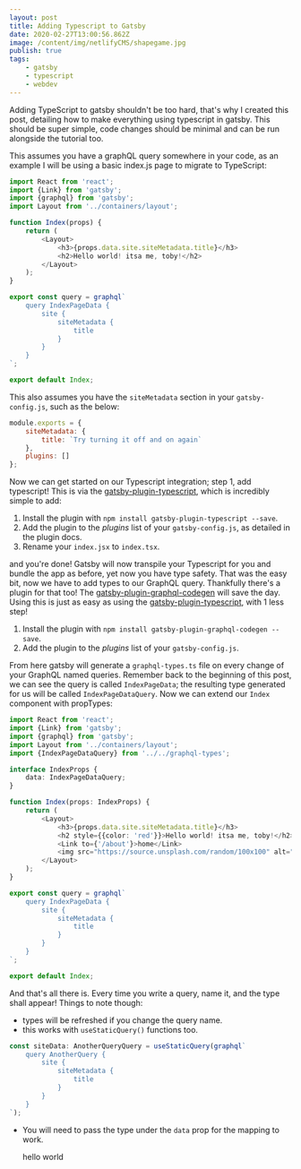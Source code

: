 ```yaml
---
layout: post
title: Adding Typescript to Gatsby
date: 2020-02-27T13:00:56.862Z
image: /content/img/netlifyCMS/shapegame.jpg
publish: true
tags:
    - gatsby
    - typescript
    - webdev
---
```


Adding TypeScript to gatsby shouldn't be too hard, that's why I created this post, detailing how to make everything using typescript in gatsby. This should be super simple, code changes should be minimal and can be run alongside the tutorial too.

This assumes you have a graphQL query somewhere in your code, as an example I will be using a basic index.js page to migrate to TypeScript:

```javascript
import React from 'react';
import {Link} from 'gatsby';
import {graphql} from 'gatsby';
import Layout from '../containers/layout';

function Index(props) {
    return (
        <Layout>
            <h3>{props.data.site.siteMetadata.title}</h3>
            <h2>Hello world! itsa me, toby!</h2>
        </Layout>
    );
}

export const query = graphql`
    query IndexPageData {
        site {
            siteMetadata {
                title
            }
        }
    }
`;

export default Index;
```

This also assumes you have the `siteMetadata` section in your `gatsby-config.js`, such as the below:

```javascript
module.exports = {
    siteMetadata: {
        title: `Try turning it off and on again`
    },
    plugins: []
};
```

Now we can get started on our Typescript integration; step 1, add typescript! This is via the [gatsby-plugin-typescript](https://www.gatsbyjs.org/packages/gatsby-plugin-typescript/), which is incredibly simple to add:

1. Install the plugin with `npm install gatsby-plugin-typescript --save`.
2. Add the plugin to the _plugins_ list of your `gatsby-config.js`, as detailed in the plugin docs.
3. Rename your `index.jsx` to `index.tsx`.

and you're done! Gatsby will now transpile your Typescript for you and bundle the app as before, yet now you have type safety. That was the easy bit, now we have to add types to our GraphQL query. Thankfully there's a plugin for that too! The [gatsby-plugin-graphql-codegen](https://www.gatsbyjs.org/packages/gatsby-plugin-graphql-codegen/) will save the day. Using this is just as easy as using the [gatsby-plugin-typescript](https://www.gatsbyjs.org/packages/gatsby-plugin-typescript/), with 1 less step!

1. Install the plugin with `npm install gatsby-plugin-graphql-codegen --save`.
2. Add the plugin to the _plugins_ list of your `gatsby-config.js`.

From here gatsby will generate a `graphql-types.ts` file on every change of your GraphQL named queries. Remember back to the beginning of this post, we can see the query is called `IndexPageData`; the resulting type generated for us will be called `IndexPageDataQuery`. Now we can extend our `Index` component with propTypes:

```typescript
import React from 'react';
import {Link} from 'gatsby';
import {graphql} from 'gatsby';
import Layout from '../containers/layout';
import {IndexPageDataQuery} from '../../graphql-types';

interface IndexProps {
    data: IndexPageDataQuery;
}

function Index(props: IndexProps) {
    return (
        <Layout>
            <h3>{props.data.site.siteMetadata.title}</h3>
            <h2 style={{color: 'red'}}>Hello world! itsa me, toby!</h2>
            <Link to={'/about'}>home</Link>
            <img src="https://source.unsplash.com/random/100x100" alt="" />
        </Layout>
    );
}

export const query = graphql`
    query IndexPageData {
        site {
            siteMetadata {
                title
            }
        }
    }
`;

export default Index;
```

And that's all there is. Every time you write a query, name it, and the type shall appear! Things to note though:

-   types will be refreshed if you change the query name.
-   this works with `useStaticQuery()` functions too.

```typescript
const siteData: AnotherQueryQuery = useStaticQuery(graphql`
    query AnotherQuery {
        site {
            siteMetadata {
                title
            }
        }
    }
`);
```

-   You will need to pass the type under the `data` prop for the mapping to work.

    hello world
